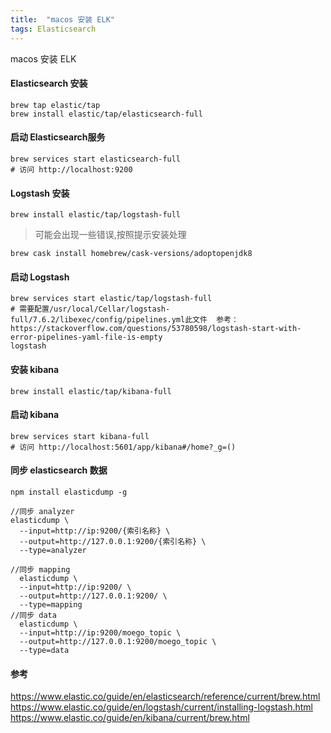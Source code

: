 ```yaml
---
title:  "macos 安装 ELK"
tags: Elasticsearch
---
```


macos 安装 ELK
<!--more-->

#### Elasticsearch 安装
```shell
brew tap elastic/tap
brew install elastic/tap/elasticsearch-full
```
#### 启动 Elasticsearch服务
```
brew services start elasticsearch-full
# 访问 http://localhost:9200
```
#### Logstash 安装
```shell
brew install elastic/tap/logstash-full
```

> 可能会出现一些错误,按照提示安装处理

```
brew cask install homebrew/cask-versions/adoptopenjdk8
```
#### 启动 Logstash 
```
brew services start elastic/tap/logstash-full
# 需要配置/usr/local/Cellar/logstash-full/7.6.2/libexec/config/pipelines.yml此文件  参考：https://stackoverflow.com/questions/53780598/logstash-start-with-error-pipelines-yaml-file-is-empty
logstash
```
#### 安装 kibana
```
brew install elastic/tap/kibana-full
```
#### 启动 kibana 
```
brew services start kibana-full
# 访问 http://localhost:5601/app/kibana#/home?_g=()
```

#### 同步 elasticsearch 数据

```
npm install elasticdump -g

//同步 analyzer 
elasticdump \
  --input=http://ip:9200/{索引名称} \
  --output=http://127.0.0.1:9200/{索引名称} \
  --type=analyzer

//同步 mapping
  elasticdump \
  --input=http://ip:9200/ \
  --output=http://127.0.0.1:9200/ \
  --type=mapping
//同步 data 
  elasticdump \
  --input=http://ip:9200/moego_topic \
  --output=http://127.0.0.1:9200/moego_topic \
  --type=data
```

#### 参考
https://www.elastic.co/guide/en/elasticsearch/reference/current/brew.html
https://www.elastic.co/guide/en/logstash/current/installing-logstash.html
https://www.elastic.co/guide/en/kibana/current/brew.html

